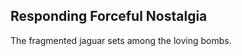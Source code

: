 Responding Forceful Nostalgia
-----------------------------
The fragmented jaguar sets among the loving bombs.  
